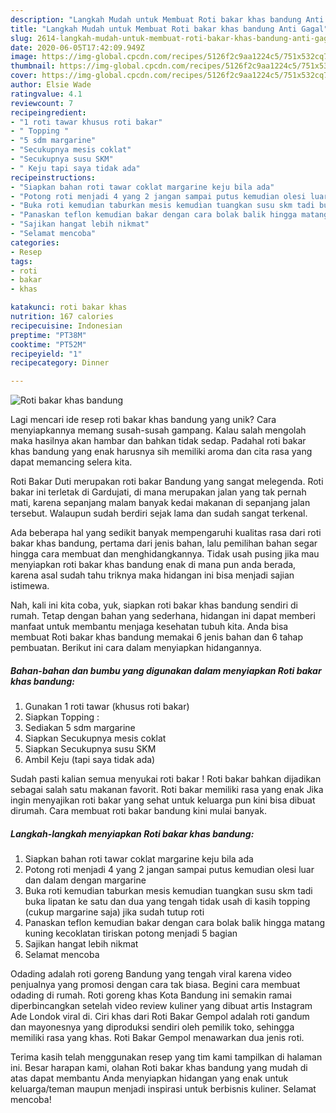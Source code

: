 ```yaml
---
description: "Langkah Mudah untuk Membuat Roti bakar khas bandung Anti Gagal"
title: "Langkah Mudah untuk Membuat Roti bakar khas bandung Anti Gagal"
slug: 2614-langkah-mudah-untuk-membuat-roti-bakar-khas-bandung-anti-gagal
date: 2020-06-05T17:42:09.949Z
image: https://img-global.cpcdn.com/recipes/5126f2c9aa1224c5/751x532cq70/roti-bakar-khas-bandung-foto-resep-utama.jpg
thumbnail: https://img-global.cpcdn.com/recipes/5126f2c9aa1224c5/751x532cq70/roti-bakar-khas-bandung-foto-resep-utama.jpg
cover: https://img-global.cpcdn.com/recipes/5126f2c9aa1224c5/751x532cq70/roti-bakar-khas-bandung-foto-resep-utama.jpg
author: Elsie Wade
ratingvalue: 4.1
reviewcount: 7
recipeingredient:
- "1 roti tawar khusus roti bakar"
- " Topping "
- "5 sdm margarine"
- "Secukupnya mesis coklat"
- "Secukupnya susu SKM"
- " Keju tapi saya tidak ada"
recipeinstructions:
- "Siapkan bahan roti tawar coklat margarine keju bila ada"
- "Potong roti menjadi 4 yang 2 jangan sampai putus kemudian olesi luar dan dalam dengan margarine"
- "Buka roti kemudian taburkan mesis kemudian tuangkan susu skm tadi buka lipatan ke satu dan dua yang tengah tidak usah di kasih topping (cukup margarine saja) jika sudah tutup roti"
- "Panaskan teflon kemudian bakar dengan cara bolak balik hingga matang kuning kecoklatan tiriskan potong menjadi 5 bagian"
- "Sajikan hangat lebih nikmat"
- "Selamat mencoba"
categories:
- Resep
tags:
- roti
- bakar
- khas

katakunci: roti bakar khas 
nutrition: 167 calories
recipecuisine: Indonesian
preptime: "PT38M"
cooktime: "PT52M"
recipeyield: "1"
recipecategory: Dinner

---
```



![Roti bakar khas bandung](https://img-global.cpcdn.com/recipes/5126f2c9aa1224c5/751x532cq70/roti-bakar-khas-bandung-foto-resep-utama.jpg)

Lagi mencari ide resep roti bakar khas bandung yang unik? Cara menyiapkannya memang susah-susah gampang. Kalau salah mengolah maka hasilnya akan hambar dan bahkan tidak sedap. Padahal roti bakar khas bandung yang enak harusnya sih memiliki aroma dan cita rasa yang dapat memancing selera kita.

Roti Bakar Duti merupakan roti bakar Bandung yang sangat melegenda. Roti bakar ini terletak di Gardujati, di mana merupakan jalan yang tak pernah mati, karena sepanjang malam banyak kedai makanan di sepanjang jalan tersebut. Walaupun sudah berdiri sejak lama dan sudah sangat terkenal.

Ada beberapa hal yang sedikit banyak mempengaruhi kualitas rasa dari roti bakar khas bandung, pertama dari jenis bahan, lalu pemilihan bahan segar hingga cara membuat dan menghidangkannya. Tidak usah pusing jika mau menyiapkan roti bakar khas bandung enak di mana pun anda berada, karena asal sudah tahu triknya maka hidangan ini bisa menjadi sajian istimewa.


Nah, kali ini kita coba, yuk, siapkan roti bakar khas bandung sendiri di rumah. Tetap dengan bahan yang sederhana, hidangan ini dapat memberi manfaat untuk membantu menjaga kesehatan tubuh kita. Anda bisa membuat Roti bakar khas bandung memakai 6 jenis bahan dan 6 tahap pembuatan. Berikut ini cara dalam menyiapkan hidangannya.

<!--inarticleads1-->

##### Bahan-bahan dan bumbu yang digunakan dalam menyiapkan Roti bakar khas bandung:

1. Gunakan 1 roti tawar (khusus roti bakar)
1. Siapkan  Topping :
1. Sediakan 5 sdm margarine
1. Siapkan Secukupnya mesis coklat
1. Siapkan Secukupnya susu SKM
1. Ambil  Keju (tapi saya tidak ada)


Sudah pasti kalian semua menyukai roti bakar ! Roti bakar bahkan dijadikan sebagai salah satu makanan favorit. Roti bakar memiliki rasa yang enak Jika ingin menyajikan roti bakar yang sehat untuk keluarga pun kini bisa dibuat dirumah. Cara membuat roti bakar bandung kini mulai banyak. 

<!--inarticleads2-->

##### Langkah-langkah menyiapkan Roti bakar khas bandung:

1. Siapkan bahan roti tawar coklat margarine keju bila ada
1. Potong roti menjadi 4 yang 2 jangan sampai putus kemudian olesi luar dan dalam dengan margarine
1. Buka roti kemudian taburkan mesis kemudian tuangkan susu skm tadi buka lipatan ke satu dan dua yang tengah tidak usah di kasih topping (cukup margarine saja) jika sudah tutup roti
1. Panaskan teflon kemudian bakar dengan cara bolak balik hingga matang kuning kecoklatan tiriskan potong menjadi 5 bagian
1. Sajikan hangat lebih nikmat
1. Selamat mencoba


Odading adalah roti goreng Bandung yang tengah viral karena video penjualnya yang promosi dengan cara tak biasa. Begini cara membuat odading di rumah. Roti goreng khas Kota Bandung ini semakin ramai diperbincangkan setelah video review kuliner yang dibuat artis Instagram Ade Londok viral di. Ciri khas dari Roti Bakar Gempol adalah roti gandum dan mayonesnya yang diproduksi sendiri oleh pemilik toko, sehingga memiliki rasa yang khas. Roti Bakar Gempol menawarkan dua jenis roti. 

Terima kasih telah menggunakan resep yang tim kami tampilkan di halaman ini. Besar harapan kami, olahan Roti bakar khas bandung yang mudah di atas dapat membantu Anda menyiapkan hidangan yang enak untuk keluarga/teman maupun menjadi inspirasi untuk berbisnis kuliner. Selamat mencoba!

